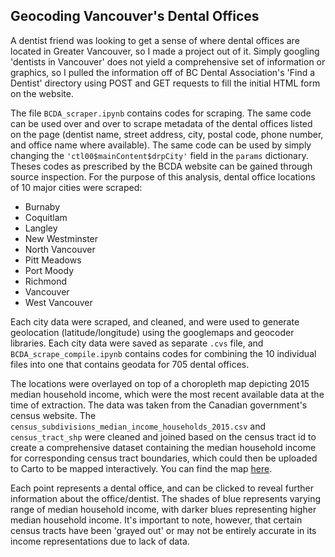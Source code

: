 ## Geocoding Vancouver's Dental Offices

A dentist friend was looking to get a sense of where dental offices are located in Greater Vancouver, so I made a project out of it. Simply googling 'dentists in Vancouver' does not yield a comprehensive set of information or graphics, so I pulled the information off of BC Dental Association's 'Find a Dentist' directory using POST and GET requests to fill the initial HTML form on the website. 

The file `BCDA_scraper.ipynb` contains codes for scraping. The same code can be used over and over to scrape metadata of the dental offices listed on the page (dentist name, street address, city, postal code, phone number, and office name where available). The same code can be used by simply changing the `'ctl00$mainContent$drpCity'` field in the `params` dictionary. Theses codes as prescribed by the BCDA website can be gained through source inspection. For the purpose of this analysis, dental office locations of 10 major cities were scraped:
- Burnaby
- Coquitlam
- Langley
- New Westminster
- North Vancouver
- Pitt Meadows
- Port Moody
- Richmond
- Vancouver
- West Vancouver

Each city data were scraped, and cleaned, and were used to generate geolocation (latitude/longitude) using the googlemaps and geocoder libraries. Each city data were saved as separate `.cvs` file, and `BCDA_scrape_compile.ipynb` contains codes for combining the 10 individual files into one that contains geodata for 705 dental offices.

The locations were overlayed on top of a choropleth map depicting 2015 median household income, which were the most recent available data at the time of extraction. The data was taken from the Canadian government's census website. The `census_subdivisions_median_income_households_2015.csv` and `census_tract_shp` were cleaned and joined based on the census tract id to create a comprehensive dataset containing the median household income for corresponding census tract boundaries, which could then be uploaded to Carto to be mapped interactively. You can find the map [here](https://columbialibraries.carto.com/u/eh2699/builder/deae4f44-6257-4fe6-a739-3fc6aa24ab43/embed). 

Each point represents a dental office, and can be clicked to reveal further information about the office/dentist. The shades of blue represents varying range of median household income, with darker blues representing higher median household income. It's important to note, however, that certain census tracts have been 'grayed out' or may not be entirely accurate in its income representations due to lack of data. 

